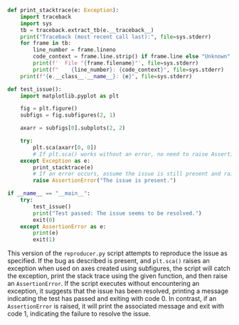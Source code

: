 ```python
def print_stacktrace(e: Exception):
    import traceback
    import sys
    tb = traceback.extract_tb(e.__traceback__)
    print("Traceback (most recent call last):", file=sys.stderr)
    for frame in tb:
        line_number = frame.lineno
        code_context = frame.line.strip() if frame.line else "Unknown"
        print(f'  File "{frame.filename}"', file=sys.stderr)
        print(f"    {line_number}: {code_context}", file=sys.stderr)
    print(f"{e.__class__.__name__}: {e}", file=sys.stderr)

def test_issue():
    import matplotlib.pyplot as plt

    fig = plt.figure()
    subfigs = fig.subfigures(2, 1)

    axarr = subfigs[0].subplots(2, 2)

    try:
        plt.sca(axarr[0, 0])
        # If plt.sca() works without an error, no need to raise AssertionError
    except Exception as e:
        print_stacktrace(e)
        # If an error occurs, assume the issue is still present and raise an AssertionError
        raise AssertionError("The issue is present.")

if __name__ == "__main__":
    try:
        test_issue()
        print("Test passed: The issue seems to be resolved.")
        exit(0)
    except AssertionError as e:
        print(e)
        exit(1)
```

This version of the `reproducer.py` script attempts to reproduce the issue as specified. If the bug as described is present, and `plt.sca()` raises an exception when used on axes created using subfigures, the script will catch the exception, print the stack trace using the given function, and then raise an `AssertionError`. If the script executes without encountering an exception, it suggests that the issue has been resolved, printing a message indicating the test has passed and exiting with code 0. In contrast, if an `AssertionError` is raised, it will print the associated message and exit with code 1, indicating the failure to resolve the issue.